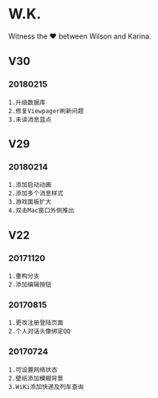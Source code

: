 # W.K.  
Witness the ❤ between Wilson and Karina.  

## V30
### 20180215  
```
1.升级数据库
2.修复Viewpager刷新问题    
3.未读消息蓝点    
```

## V29
### 20180214  
```
1.添加启动动画
2.添加多个消息样式    
3.游戏面板扩大  
4.双击Mac窗口外侧推出  
```

## V22 
### 20171120  
```
1.重构分支  
2.添加编辑按钮  
```
### 20170815  
```
1.更改注册登陆页面  
2.个人对话头像绑定QQ  
```
### 20170724  
```
1.可设置网络状态  
2.壁纸添加模糊背景  
3.WiKi添加快递及列车查询  
```
